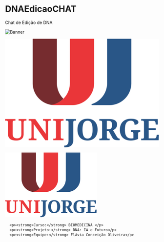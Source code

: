 # DNAEdicaoCHAT
Chat de Edição de DNA

![Banner](./crs/img/1.png)

![Logo da Faculdade](./crs/img/unijorge-seeklogo.png)

<img src="./crs/img/unijorge-seeklogo.png" alt="Logo da Faculdade" style="max-width: 300px;">

      <p><strong>Curso:</strong> BIOMEDICINA </p>
      <p><strong>Projeto:</strong> DNA: IA e Futuro</p>
      <p><strong>Equipe:</strong> Flávia Conceição Oliveira</p>